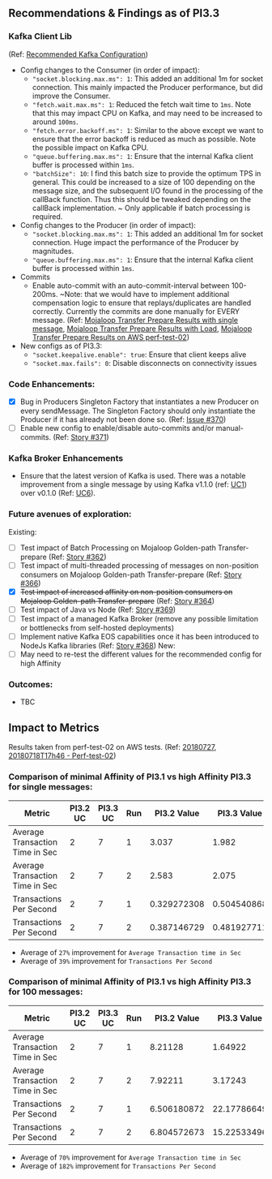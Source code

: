 ## Recommendations & Findings as of PI3.3

### Kafka Client Lib 
(Ref: [Recommended Kafka Configuration](../endtoend-20180704T18h30/#findings))
- Config changes to the Consumer (in order of impact):
    - `"socket.blocking.max.ms": 1`: This added an additional 1m for socket connection. This mainly impacted the Producer performance, but did improve the Consumer.
    - `"fetch.wait.max.ms": 1`: Reduced the fetch wait time to `1ms`. Note that this may impact CPU on Kafka, and may need to be increased to around `100ms`. 
    - `"fetch.error.backoff.ms": 1`: Similar to the above except we want to ensure that the error backoff is reduced as much as possible. Note the possible impact on Kafka CPU.
    - `"queue.buffering.max.ms": 1`: Ensure that the internal Kafka client buffer is processed within `1ms`.
    - `"batchSize": 10`: I find this batch size to provide the optimum TPS in general. This could be increased to a size of 100 depending on the message size, and the subsequent I/O found in the processing of the callBack function. Thus this should be tweaked depending on the callBack implementation. ~ Only applicable if batch processing is required.    
- Config changes to the Producer (in order of impact):
    - `"socket.blocking.max.ms": 1`: This added an additional 1m for socket connection. Huge impact the performance of the Producer by magnitudes.
    - `"queue.buffering.max.ms": 1`: Ensure that the internal Kafka client buffer is processed within `1ms`.
- Commits
    - Enable auto-commit with an auto-commit-interval between 100-200ms. ~Note: that we would have to implement additional compensation logic to ensure that replays/duplicates are handled correctly. Currently the commits are done manually for EVERY message. (Ref: [Mojaloop Transfer Prepare Results with single message](../20180712/README.md), [Mojaloop Transfer Prepare Results with Load](../20180713/README.md), [Mojaloop Transfer Prepare Results on AWS perf-test-02](../20180718-perf-test-02/##summary-of-findings))
- New configs as of PI3.3:
    - `"socket.keepalive.enable": true`: Ensure that client keeps alive 
    - `"socket.max.fails": 0`: Disable disconnects on connectivity issues

### Code Enhancements:
- [x] Bug in Producers Singleton Factory that instantiates a new Producer on every sendMessage. The Singleton Factory should only instantiate the Producer if it has already not been done so. (Ref: [Issue #370](https://github.com/mojaloop/project/issues/370))
- [ ] Enable new config to enable/disable auto-commits and/or manual-commits. (Ref: [Story #371](https://github.com/mojaloop/project/issues/371))
    
### Kafka Broker Enhancements
- Ensure that the latest version of Kafka is used. There was a notable improvement from a single message by using Kafka v1.1.0 (ref: [UC1](../20180718-perf-test-02/#use-case-1---base-line-single-message-with-auto-commit-enabled)) over v0.1.0 (Ref: [UC6](../20180718-perf-test-02/#use-case-6---base-line-single-message-with-auto-commit-enabled)).
    
### Future avenues of exploration:
Existing:
- [ ] Test impact of Batch Processing on Mojaloop Golden-path Transfer-prepare (Ref: [Story #362](https://github.com/mojaloop/project/issues/362))
- [ ] Test impact of multi-threaded processing of messages on non-position consumers on Mojaloop Golden-path Transfer-prepare (Ref: [Story #366](https://github.com/mojaloop/project/issues/366))
- [x] ~~Test impact of increased affinity on non-position consumers on Mojaloop Golden-path Transfer-prepare~~ (Ref: [Story #364](https://github.com/mojaloop/project/issues/364))
- [ ] Test impact of Java vs Node (Ref: [Story #369](https://github.com/mojaloop/project/issues/369))
- [ ] Test impact of a managed Kafka Broker (remove any possible limitation or bottlenecks from self-hosted deployments)
- [ ] Implement native Kafka EOS capabilities once it has been introduced to NodeJs Kafka libraries (Ref: [Story #368](https://github.com/mojaloop/project/issues/368))
New:
- [ ] May need to re-test the different values for the recommended config for high Affinity 

### Outcomes:
- TBC

## Impact to Metrics
Results taken from perf-test-02 on AWS tests. (Ref: [20180727](../20180727), [20180718T17h46 - Perf-test-02](../20180718-perf-test-02))

### Comparison of minimal Affinity of PI3.1 vs high Affinity PI3.3 for single messages:

Metric | PI3.2 UC | PI3.3 UC | Run | PI3.2 Value | PI3.3 Value | % Diff | Improvement
---- | ---- | ---- | ---- | ---- | ----	| ---- | ----
Average Transaction Time in Sec	| 2 | 7 | 1 |3.037 | 1.982 | -35% | Yes
Average Transaction Time in Sec	| 2 | 7 | 2 |2.583 | 2.075 | -20% | Yes
Transactions Per Second| 2 | 7 | 1 | 0.329272308 | 0.504540868 | 53% | Yes
Transactions Per Second| 2 | 7 | 2 | 0.387146729 | 0.481927711 | 24% | Yes

- Average of `27%` improvement for `Average Transaction time in Sec`
- Average of `39%` improvement for `Transactions Per Second`

### Comparison of minimal Affinity of PI3.1 vs high Affinity PI3.3 for 100 messages:

Metric | PI3.2 UC | PI3.3 UC | Run | PI3.2 Value | PI3.3 Value | % Diff | Improvement
---- | ---- | ---- | ---- | ---- | ----	| ---- | ----
Average Transaction Time in Sec	| 2 | 7 | 1 | 8.21128 | 1.64922 | -80% | Yes
Average Transaction Time in Sec	| 2 | 7 | 2 | 7.92211 | 3.17243 | -60% | Yes
Transactions Per Second| 2 | 7 | 1 | 6.506180872 | 22.17786649 | 241% | Yes
Transactions Per Second| 2 | 7 | 2 | 6.804572673 | 15.22533496 | 124% | Yes

- Average of `70%` improvement for `Average Transaction time in Sec`
- Average of `182%` improvement for `Transactions Per Second`
